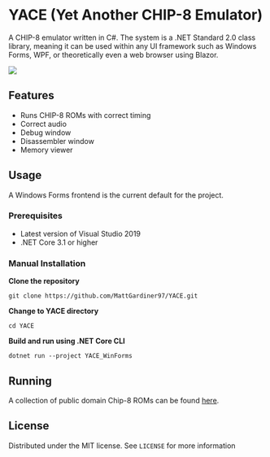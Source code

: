 # YACE (Yet Another CHIP-8 Emulator)

A CHIP-8 emulator written in C#. The system is a .NET Standard 2.0 class library, meaning it can be used within any UI framework such as Windows Forms, WPF, or theoretically even a web browser using Blazor.

![](https://i.imgur.com/Ayg1b91.gif)


## Features
* Runs CHIP-8 ROMs with correct timing
* Correct audio
* Debug window
* Disassembler window
* Memory viewer

## Usage
A Windows Forms frontend is the current default for the project.

### Prerequisites
* Latest version of Visual Studio 2019
* .NET Core 3.1 or higher

### Manual Installation

**Clone the repository**

    git clone https://github.com/MattGardiner97/YACE.git

**Change to YACE directory**

    cd YACE

**Build and run using .NET Core CLI**

    dotnet run --project YACE_WinForms

## Running
A collection of public domain Chip-8 ROMs can be found [here](https://www.zophar.net/pdroms/chip8/chip-8-games-pack.html).

## License
Distributed under the MIT license. See `LICENSE` for more information

